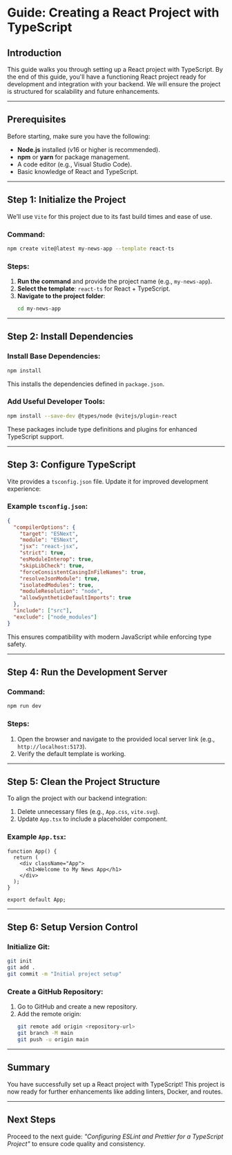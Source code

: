 # Guide: Creating a React Project with TypeScript

## Introduction
This guide walks you through setting up a React project with TypeScript. By the end of this guide, you'll have a functioning React project ready for development and integration with your backend. We will ensure the project is structured for scalability and future enhancements.

---

## Prerequisites
Before starting, make sure you have the following:
- **Node.js** installed (v16 or higher is recommended).
- **npm** or **yarn** for package management.
- A code editor (e.g., Visual Studio Code).
- Basic knowledge of React and TypeScript.

---

## Step 1: Initialize the Project
We’ll use `Vite` for this project due to its fast build times and ease of use.

### Command:
```bash
npm create vite@latest my-news-app --template react-ts
```
### Steps:
1. **Run the command** and provide the project name (e.g., `my-news-app`).
2. **Select the template**: `react-ts` for React + TypeScript.
3. **Navigate to the project folder**:
   ```bash
   cd my-news-app
   ```

---

## Step 2: Install Dependencies
### Install Base Dependencies:
```bash
npm install
```
This installs the dependencies defined in `package.json`.

### Add Useful Developer Tools:
```bash
npm install --save-dev @types/node @vitejs/plugin-react
```
These packages include type definitions and plugins for enhanced TypeScript support.

---

## Step 3: Configure TypeScript
Vite provides a `tsconfig.json` file. Update it for improved development experience:

### Example `tsconfig.json`:
```json
{
  "compilerOptions": {
    "target": "ESNext",
    "module": "ESNext",
    "jsx": "react-jsx",
    "strict": true,
    "esModuleInterop": true,
    "skipLibCheck": true,
    "forceConsistentCasingInFileNames": true,
    "resolveJsonModule": true,
    "isolatedModules": true,
    "moduleResolution": "node",
    "allowSyntheticDefaultImports": true
  },
  "include": ["src"],
  "exclude": ["node_modules"]
}
```
This ensures compatibility with modern JavaScript while enforcing type safety.

---

## Step 4: Run the Development Server
### Command:
```bash
npm run dev
```
### Steps:
1. Open the browser and navigate to the provided local server link (e.g., `http://localhost:5173`).
2. Verify the default template is working.

---

## Step 5: Clean the Project Structure
To align the project with our backend integration:

1. Delete unnecessary files (e.g., `App.css`, `vite.svg`).
2. Update `App.tsx` to include a placeholder component.

### Example `App.tsx`:
```tsx
function App() {
  return (
    <div className="App">
      <h1>Welcome to My News App</h1>
    </div>
  );
}

export default App;
```

---

## Step 6: Setup Version Control
### Initialize Git:
```bash
git init
git add .
git commit -m "Initial project setup"
```
### Create a GitHub Repository:
1. Go to GitHub and create a new repository.
2. Add the remote origin:
   ```bash
   git remote add origin <repository-url>
   git branch -M main
   git push -u origin main
   ```

---

## Summary
You have successfully set up a React project with TypeScript! This project is now ready for further enhancements like adding linters, Docker, and routes.

---

## Next Steps
Proceed to the next guide: *"Configuring ESLint and Prettier for a TypeScript Project"* to ensure code quality and consistency.

